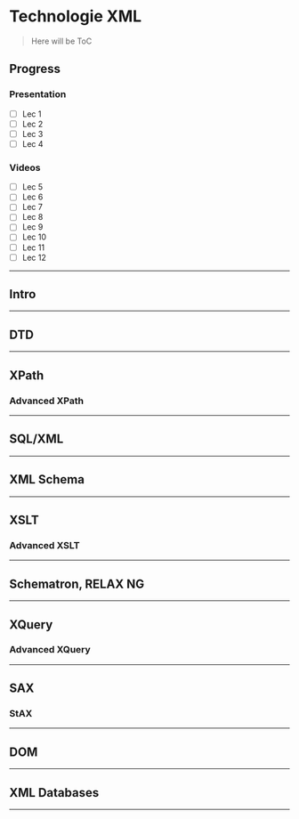 # Technologie XML

> Here will be ToC

## Progress

### Presentation

- [ ] Lec 1
- [ ] Lec 2
- [ ] Lec 3
- [ ] Lec 4

### Videos

- [ ] Lec 5
- [ ] Lec 6
- [ ] Lec 7
- [ ] Lec 8
- [ ] Lec 9
- [ ] Lec 10
- [ ] Lec 11
- [ ] Lec 12

---
## Intro



---
## DTD



---
## XPath


### Advanced XPath



---
## SQL/XML



---
## XML Schema



---
## XSLT



### Advanced XSLT



---
## Schematron, RELAX NG



---
## XQuery



### Advanced XQuery



---
## SAX



### StAX



---
##  DOM



---
## XML Databases



---